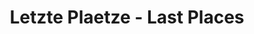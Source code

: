 ---
title: Letzte Plaetze - Last Places
description: Documenting playgrounds in Germany before it's too late.
link: https://lastplaces.substack.com/
tags:
  - things
layout: layouts/thing.njk
---